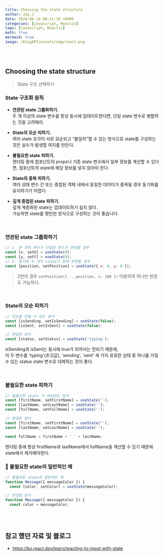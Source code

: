 ```yaml
---
title: Choosing the state structure
author: Jay.J
date: 2024-06-24 08:11:39 +0900
categories: [javascript, ReactJs]
tags: [javascript, ReactJs]
math: true
mermaid: true
image: /blogAPI/assets/img/react.png
---
```


<br>

## Choosing the state structure
> State 구조 선택하기


### State 구조화 원칙

- <b>연관된 state 그룹화하기.</b><br>
두 개 이상의 state 변수를 항상 동시에 업데이트한다면, 단일 state 변수로 병합하는 것을 고려해라.

- <b>State의 모순 피하기.</b><br>
여러 state 조각이 서로 모순되고 “불일치”할 수 있는 방식으로 state를 구성하는 것은 실수가 발생할 여지를 만든다.

- <b>불필요한 state 피하기.</b><br>
렌더링 중에 컴포넌트의 props나 기존 state 변수에서 일부 정보를 계산할 수 있다면, 컴포넌트의 state에 해당 정보를 넣지 않아야 한다.

- <b>State의 중복 피하기.</b><br>
여러 상태 변수 간 또는 중첩된 객체 내에서 동일한 데이터가 중복될 경우 동기화를 유지하기가 어렵다.

- <b>깊게 중첩된 state 피하기.</b><br>
깊게 계층화된 state는 업데이트하기 쉽지 않다.<br>
가능하면 state를 평탄한 방식으로 구성하는 것이 좋습니다.

<br>

### 연관된 state 그룹화하기

```js
// 1. 한 개의 변수가 단일로 변수가 변경될 경우
const [x, setX] = useState(0);
const [y, setY] = useState(0);
// 2. 동시에 두 개의 state가 함께 변경될 경우
const [position, setPosition] = useState({ x: 0, y: 0 });
```
> 2번의 경우 ```setPosition({ ...position, x: 100 })``` 이용하여 하나만 변경도 가능하다.

<br>

### State의 모순 피하기

```js
// 모순을 만들 수 있는 방식
const [isSending, setIsSending] = useState(false);
const [isSent, setIsSent] = useState(false);

// 변경된 방식
const [status, setStatus] = useState('typing');

```
isSending과 isSent는 동시에 true가 되어서는 안되기 때문에,<br>
이 두 변수를 'typing'(초깃값), 'sending', 'sent' 세 가지 유효한 상태 중 하나를 가질 수 있는 status state 변수로 대체하는 것이 좋다.

<br>

### 불필요한 state 피하기

```js
// 불필요한 state 가 생성되는 방식
const [firstName, setFirstName] = useState('');
const [lastName, setLastName] = useState('');
const [fullName, setFullName] = useState('');

// 변경된 방식
const [firstName, setFirstName] = useState('');
const [lastName, setLastName] = useState('');

const fullName = firstName + ' ' + lastName;

```
렌더링 중에 항상 firstName과 lastName에서 fullName을 계산할 수 있기 때문에 state에서 제거해야한다.

### 📝 불필요한 state의 일반적인 예
```js
// 불필요한 state의 일반적인 예
function Message({ messageColor }) {
  const [color, setColor] = useState(messageColor);

// 변경된 방식
function Message({ messageColor }) {
  const color = messageColor;
```



<br>
<br>

## 참고 했던 자료 및 블로그  
 - <a href="https://ko.react.dev/learn/reacting-to-input-with-state" target="_blank">https://ko.react.dev/learn/reacting-to-input-with-state</a>
 
